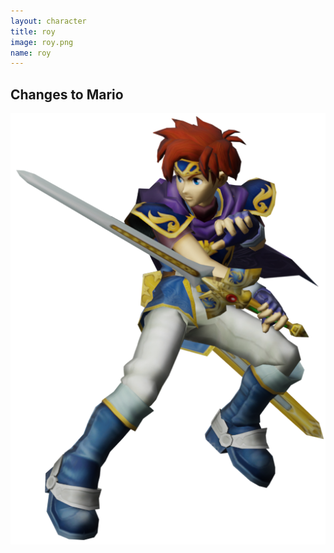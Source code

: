 ```yaml
---
layout: character
title: roy
image: roy.png
name: roy
---
```


## Changes to Mario
![roy](/images/content/css/roy.png)
